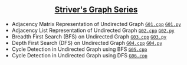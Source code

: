 <h2 align="center"> 
    <a href="https://youtube.com/playlist?list=PLgUwDviBIf0rGEWe64KWas0Nryn7SCRWw"> Striver's Graph Series </a>
</h2>

- Adjacency Matrix Representation of Undirected Graph [`G01.cpp`](C++/G01.cpp) [`G01.py`](Python/G01.py)
- Adjacency List Representation of Undirected Graph   [`G02.cpp`](C++/G02.cpp) [`G02.py`](Python/G02.py)
- Breadth First Search (BFS) on Undirected Graph      [`G03.cpp`](C++/G03.cpp) [`G03.py`](Python/G03.py)
- Depth First Search (DFS) on Undirected Graph        [`G04.cpp`](C++/G04.cpp) [`G04.py`](Python/G04.py)
- Cycle Detection in Undirected Graph using BFS       [`G05.cpp`](C++/G05.cpp)
- Cycle Detection in Undirected Graph using DFS       [`G06.cpp`](C++/G06.cpp)